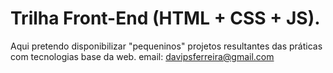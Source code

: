 # Trilha Front-End (HTML + CSS + JS).
Aqui pretendo disponibilizar "pequeninos" projetos resultantes das práticas com tecnologias base da web.
email: davipsferreira@gmail.com
